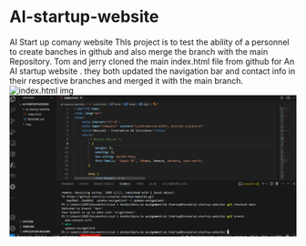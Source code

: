 # AI-startup-website
AI  Start up comany website
ThIs project is to test the ability of a personnel to create banches in github and also merge the branch with the 
main Repository.
Tom and jerry cloned the main index.html file from github for An AI startup website . they both updated the navigation bar and contact info
in their respective branches and merged it with the main branch.
![index.html img](https://github.com/olly-cloud/ai-startup-website/blob/20d8a0c66c10f7753dfb2c3c48aece2fc11ead7d/index.html.pn)
![list of branches](https://github.com/olly-cloud/ai-startup-website/blob/9ea422163b63e3eb03ba60ac99bdbce6376f2787/list%20of%20branches.png)
